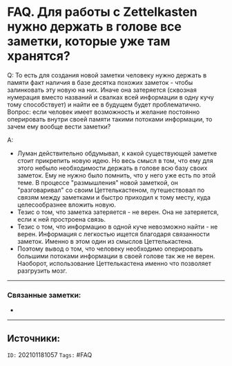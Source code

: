 # FAQ. Для работы с Zettelkasten нужно держать в голове все заметки, которые уже там хранятся?

Q:
То есть для создания новой заметки человеку нужно держать в памяти факт наличия в базе десятка похожих заметок - чтобы залинковать эту новую на них. Иначе она затеряется (сквозная нумерация вместо названий и свалках всей информации в одну кучу тому способствует) и найти ее в будущем будет проблематично. Вопрос: если человек имеет возможность и желание постоянно оперировать внутри своей памяти такими потоками информации, то зачем ему вообще вести заметки?

A:
- Луман действительно обдумывал, к какой существующей заметке стоит прикрепить новую идею. Но весь смысл в том, что ему для этого небыло необходимости держать в голове всю базу своих заметок. Ему не нужно было помнить, что у него уже есть по этой теме. В процессе "размышления" новой заметкой, он "разговаривал" со своим Цеттелькастеном, путешествовал по связям между заметками и быстро приходил к тому месту, куда целесообразнее вложить новую.
- Тезис о том, что заметка затеряется - не верен. Она не затеряется, если к ней простроена связь.
- Тезис о том, что информацию в одной куче невозможно найти - не верен. Информация с легкостью ищется благодаря связанности заметок. Именно в этом один из смыслов Цеттелькастена.
- Поэтому вывод о том, что человеку необходимо оперировать большими потоками информации в своей голове так же не верен. Наоборот, использование Цеттелькастена именно что позволяет разгрузить мозг.


---
### Связанные заметки:
- 

---
**Источники**: 
- 

`ID:` 202101181057
`Tags:` #FAQ 